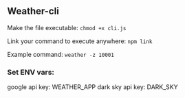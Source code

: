 ## Weather-cli

Make the file executable: `chmod +x cli.js`

Link your command to execute anywhere: `npm link`

Example command: `weather -z 10001`

### Set ENV vars:
google api key: WEATHER_APP
dark sky api key: DARK_SKY
